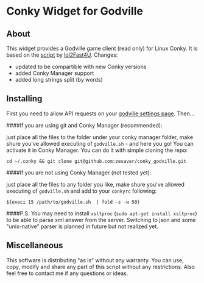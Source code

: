 Conky Widget for Godville
=========================

About
-----

This widget provides a Godville game client (read only) for Linux Conky. It is based on the [script](http://godville.net/forums/show_topic/257) by [lol2Fast4U](http://godville.net/gods/lol2Fast4U).
Changes:
- updated to be compartible with new Conky versions
- added Conky Manager support
- added long strings split (by words)

Installing
----------

First you need to allow API requests on your [godville settings page](http://godville.net/user/profile). Then...

####If you are using git and Conky Manager (recommended):

just place all the files to the folder under your conky manager folder, make shure you've allowed executing of `godville.sh` - and here you go! You can activate it in Conky Manager. You can do it with simple cloning the repo:

    cd ~/.conky && git clone git@github.com:zesaver/conky_godville.git

####If you are not using Conky Manager (not tested yet):

just place all the files to any folder you like, make shure you've allowed executing of `godville.sh` and add to your `conkyrc` following:

    ${execi 15 /path/to/godville.sh  | fold -s -w 50}

####P.S.
You may need to install `xsltproc` (`sudo apt-get install xsltproc`) to be able to parse xml answer from the server. Switching to json and some "unix-native" parser is planned in future but not realized yet.

Miscellaneous
-------------

This software is distributing "as is" without any warranty. You can use, copy, modify and share any part of this script without any restrictions. Also feel free to contact me if any questions or ideas.
